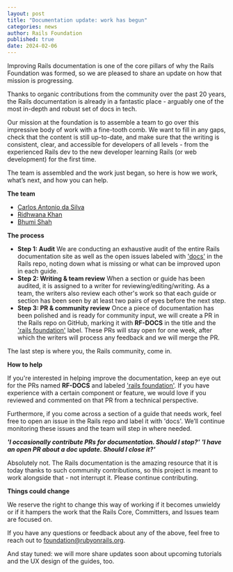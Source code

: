 ```yaml
---
layout: post
title: "Documentation update: work has begun"
categories: news
author: Rails Foundation
published: true
date: 2024-02-06
---
```


Improving Rails documentation is one of the core pillars of why the Rails Foundation was formed, so we are pleased to share an update on how that mission is progressing.

Thanks to organic contributions from the community over the past 20 years, the Rails documentation is already in a fantastic place - arguably one of the most in-depth and robust set of docs in tech.

Our mission at the foundation is to assemble a team to go over this impressive body of work with a fine-tooth comb. We want to fill in any gaps, check that the content is still up-to-date, and make sure that the writing is consistent, clear, and accessible for developers of all levels - from the experienced Rails dev to the new developer learning Rails (or web development) for the first time.

The team is assembled and the work just began, so here is how we work, what’s next, and how you can help.

**The team**
- <a href="https://github.com/carlosantoniodasilva">Carlos Antonio da Silva</a>
- <a href="https://github.com/Ridhwana">Ridhwana Khan</a>
- <a href="https://github.com/bhumi1102">Bhumi Shah</a>

**The process**

- **Step 1: Audit**
We are conducting an exhaustive audit of the entire Rails documentation site as well as the open issues labeled with <a href="https://github.com/rails/rails/issues?q=is%3Aopen+is%3Aissue+label%3Adocs">'docs'</a> in the Rails repo, noting down what is missing or what can be improved upon in each guide.
- **Step 2: Writing & team review**
When a section or guide has been audited, it is assigned to a writer for reviewing/editing/writing. As a team, the writers also review each other's work so that each guide or section has been seen by at least two pairs of eyes before the next step.
- **Step 3: PR & community review**
Once a piece of documentation has been polished and is ready for community input, we will create a PR in the Rails repo on GitHub, marking it with **RF-DOCS** in the title and the <a href="https://github.com/rails/rails/labels/rails%20foundation">'rails foundation'</a> label. These PRs will stay open for one week, after which the writers will process any feedback and we will merge the PR.

The last step is where you, the Rails community, come in. 

**How to help**

If you're interested in helping improve the documentation, keep an eye out for the PRs named **RF-DOCS** and labeled <a href="https://github.com/rails/rails/labels/rails%20foundation">'rails foundation'</a>. If you have experience with a certain component or feature, we would love if you reviewed and commented on that PR from a technical perspective.
 
Furthermore, if you come across a section of a guide that needs work, feel free to open an issue in the Rails repo and label it with 'docs'. We’ll continue monitoring these issues and the team will step in where needed.

**_'I occasionally contribute PRs for documentation. Should I stop?'_**
**_'I have an open PR about a doc update. Should I close it?'_**

Absolutely not. The Rails documentation is the amazing resource that it is today thanks to such community contributions, so this project is meant to work alongside that - not interrupt it. Please continue contributing.

**Things could change**

We reserve the right to change this way of working if it becomes unwieldy or if it hampers the work that the Rails Core, Committers, and Issues team are focused on.

If you have any questions or feedback about any of the above, feel free to reach out to <a href="mailto:foundation@rubyonrails.org">foundation@rubyonrails.org</a>.

And stay tuned: we will more share updates soon about upcoming tutorials and the UX design of the guides, too.